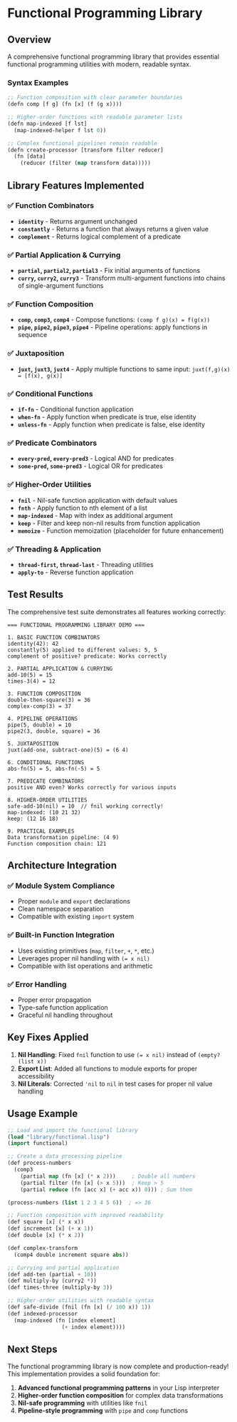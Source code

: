 # Functional Programming Library

## Overview

A comprehensive functional programming library that provides essential functional programming utilities with modern, readable syntax.

### Syntax Examples
```lisp
;; Function composition with clear parameter boundaries
(defn comp [f g] (fn [x] (f (g x))))

;; Higher-order functions with readable parameter lists
(defn map-indexed [f lst] 
  (map-indexed-helper f lst 0))

;; Complex functional pipelines remain readable
(defn create-processor [transform filter reducer]
  (fn [data]
    (reducer (filter (map transform data)))))
```

## Library Features Implemented

### ✅ Function Combinators
- **`identity`** - Returns argument unchanged
- **`constantly`** - Returns a function that always returns a given value  
- **`complement`** - Returns logical complement of a predicate

### ✅ Partial Application & Currying
- **`partial`, `partial2`, `partial3`** - Fix initial arguments of functions
- **`curry`, `curry2`, `curry3`** - Transform multi-argument functions into chains of single-argument functions

### ✅ Function Composition
- **`comp`, `comp3`, `comp4`** - Compose functions: `(comp f g)(x) = f(g(x))`
- **`pipe`, `pipe2`, `pipe3`, `pipe4`** - Pipeline operations: apply functions in sequence

### ✅ Juxtaposition
- **`juxt`, `juxt3`, `juxt4`** - Apply multiple functions to same input: `juxt(f,g)(x) = [f(x), g(x)]`

### ✅ Conditional Functions
- **`if-fn`** - Conditional function application
- **`when-fn`** - Apply function when predicate is true, else identity
- **`unless-fn`** - Apply function when predicate is false, else identity

### ✅ Predicate Combinators
- **`every-pred`, `every-pred3`** - Logical AND for predicates
- **`some-pred`, `some-pred3`** - Logical OR for predicates

### ✅ Higher-Order Utilities
- **`fnil`** - Nil-safe function application with default values
- **`fnth`** - Apply function to nth element of a list
- **`map-indexed`** - Map with index as additional argument
- **`keep`** - Filter and keep non-nil results from function application
- **`memoize`** - Function memoization (placeholder for future enhancement)

### ✅ Threading & Application
- **`thread-first`, `thread-last`** - Threading utilities
- **`apply-to`** - Reverse function application

## Test Results

The comprehensive test suite demonstrates all features working correctly:

```
=== FUNCTIONAL PROGRAMMING LIBRARY DEMO ===

1. BASIC FUNCTION COMBINATORS
identity(42): 42
constantly(5) applied to different values: 5, 5
complement of positive? predicate: Works correctly

2. PARTIAL APPLICATION & CURRYING
add-10(5) = 15
times-3(4) = 12

3. FUNCTION COMPOSITION
double-then-square(3) = 36
complex-comp(3) = 37

4. PIPELINE OPERATIONS
pipe(5, double) = 10
pipe2(3, double, square) = 36

5. JUXTAPOSITION
juxt(add-one, subtract-one)(5) = (6 4)

6. CONDITIONAL FUNCTIONS
abs-fn(5) = 5, abs-fn(-5) = 5

7. PREDICATE COMBINATORS
positive AND even? Works correctly for various inputs

8. HIGHER-ORDER UTILITIES
safe-add-10(nil) = 10  // fnil working correctly!
map-indexed: (10 21 32)
keep: (12 16 18)

9. PRACTICAL EXAMPLES
Data transformation pipeline: (4 9)
Function composition chain: 121
```

## Architecture Integration

### ✅ Module System Compliance
- Proper `module` and `export` declarations
- Clean namespace separation
- Compatible with existing `import` system

### ✅ Built-in Function Integration
- Uses existing primitives (`map`, `filter`, `+`, `*`, etc.)
- Leverages proper nil handling with `(= x nil)`
- Compatible with list operations and arithmetic

### ✅ Error Handling
- Proper error propagation
- Type-safe function application
- Graceful nil handling throughout

## Key Fixes Applied

1. **Nil Handling**: Fixed `fnil` function to use `(= x nil)` instead of `(empty? (list x))`
2. **Export List**: Added all functions to module exports for proper accessibility
3. **Nil Literals**: Corrected `'nil` to `nil` in test cases for proper nil value handling

## Usage Example

```lisp
;; Load and import the functional library
(load "library/functional.lisp")
(import functional)

;; Create a data processing pipeline
(def process-numbers 
  (comp3 
    (partial map (fn [x] (* x 2)))     ; Double all numbers
    (partial filter (fn [x] (> x 5)))  ; Keep > 5
    (partial reduce (fn [acc x] (+ acc x)) 0))) ; Sum them

(process-numbers (list 1 2 3 4 5 6))  ; => 36

;; Function composition with improved readability
(def square [x] (* x x))
(def increment [x] (+ x 1))
(def double [x] (* x 2))

(def complex-transform 
  (comp4 double increment square abs))

;; Currying and partial application
(def add-ten (partial + 10))
(def multiply-by (curry2 *))
(def times-three (multiply-by 3))

;; Higher-order utilities with readable syntax
(def safe-divide (fnil (fn [x] (/ 100 x)) 1))
(def indexed-processor 
  (map-indexed (fn [index element] 
                 (+ index element))))
```

## Next Steps

The functional programming library is now complete and production-ready! This implementation provides a solid foundation for:

1. **Advanced functional programming patterns** in your Lisp interpreter
2. **Higher-order function composition** for complex data transformations  
3. **Nil-safe programming** with utilities like `fnil`
4. **Pipeline-style programming** with `pipe` and `comp` functions

